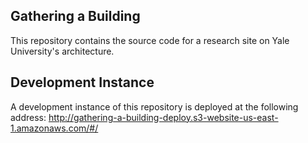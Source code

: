 ## Gathering a Building

This repository contains the source code for a research site on Yale University's architecture.

## Development Instance

A development instance of this repository is deployed at the following address: http://gathering-a-building-deploy.s3-website-us-east-1.amazonaws.com/#/
